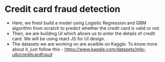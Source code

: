 # Credit card fraud detection

- Here, we firest build a model using Logistic Regression and GBM algorithm from scratch to predict whether the credit card is valid or not.
- Then, we are building UI which allows us to enter the details of credit card. We will be using react JS for UI design.
- The datasets we are working on are availble on Kaggle. To know more about it, just follow this - https://www.kaggle.com/datasets/mlg-ulb/creditcardfraud

